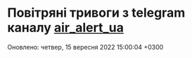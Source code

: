 # Повітряні тривоги з telegram каналу [air_alert_ua](https://t.me/air_alert_ua)

Оновлено:
четвер, 15 вересня 2022 15:00:04 +0300

